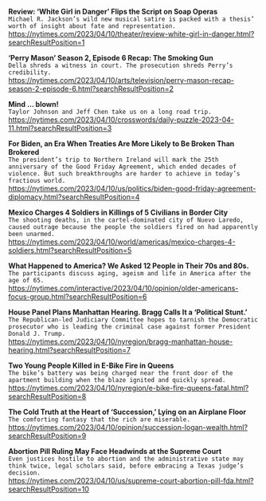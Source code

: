 **Review: ‘White Girl in Danger’ Flips the Script on Soap Operas**\
`Michael R. Jackson’s wild new musical satire is packed with a thesis’ worth of insight about fate and representation.`\
https://nytimes.com/2023/04/10/theater/review-white-girl-in-danger.html?searchResultPosition=1

**‘Perry Mason’ Season 2, Episode 6 Recap: The Smoking Gun**\
`Della shreds a witness in court. The prosecution shreds Perry’s credibility.`\
https://nytimes.com/2023/04/10/arts/television/perry-mason-recap-season-2-episode-6.html?searchResultPosition=2

**Mind … blown!**\
`Taylor Johnson and Jeff Chen take us on a long road trip.`\
https://nytimes.com/2023/04/10/crosswords/daily-puzzle-2023-04-11.html?searchResultPosition=3

**For Biden, an Era When Treaties Are More Likely to Be Broken Than Brokered**\
`The president’s trip to Northern Ireland will mark the 25th anniversary of the Good Friday Agreement, which ended decades of violence. But such breakthroughs are harder to achieve in today’s fractious world.`\
https://nytimes.com/2023/04/10/us/politics/biden-good-friday-agreement-diplomacy.html?searchResultPosition=4

**Mexico Charges 4 Soldiers in Killings of 5 Civilians in Border City**\
`The shooting deaths, in the cartel-dominated city of Nuevo Laredo, caused outrage because the people the soldiers fired on had apparently been unarmed.`\
https://nytimes.com/2023/04/10/world/americas/mexico-charges-4-soldiers.html?searchResultPosition=5

**What Happened to America? We Asked 12 People in Their 70s and 80s.**\
`The participants discuss aging, ageism and life in America after the age of 65.`\
https://nytimes.com/interactive/2023/04/10/opinion/older-americans-focus-group.html?searchResultPosition=6

**House Panel Plans Manhattan Hearing. Bragg Calls It a ‘Political Stunt.’**\
`The Republican-led Judiciary Committee hopes to tarnish the Democratic prosecutor who is leading the criminal case against former President Donald J. Trump.`\
https://nytimes.com/2023/04/10/nyregion/bragg-manhattan-house-hearing.html?searchResultPosition=7

**Two Young People Killed in E-Bike Fire in Queens**\
`The bike’s battery was being charged near the front door of the apartment building when the blaze ignited and quickly spread.`\
https://nytimes.com/2023/04/10/nyregion/e-bike-fire-queens-fatal.html?searchResultPosition=8

**The Cold Truth at the Heart of ‘Succession,’ Lying on an Airplane Floor**\
`The comforting fantasy that the rich are miserable.`\
https://nytimes.com/2023/04/10/opinion/succession-logan-wealth.html?searchResultPosition=9

**Abortion Pill Ruling May Face Headwinds at the Supreme Court**\
`Even justices hostile to abortion and the administrative state may think twice, legal scholars said, before embracing a Texas judge’s decision.`\
https://nytimes.com/2023/04/10/us/supreme-court-abortion-pill-fda.html?searchResultPosition=10

